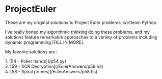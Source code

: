 # ProjectEuler

<p>
These are my original solutions to Project Euler problems, writtenin Python.
</p>

<p>
I've really honed my algorithmic thinking doing these problems,  and my
solutions feature remarkable approaches to a variety of problems including
dynamic programming [FILL IN MORE].
<p>

<p>
My favorite solutions are :
<p>
1. [54 - Poker hands](/p54.py)
</br>
3. [59 - XOR Decryption](/EulerAnswers/p59.hs)
</br>
4. [58 - Spiral primes](/EulerAnswers/p58.hs)
